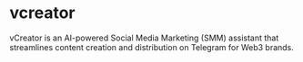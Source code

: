 # vcreator
vCreator is an AI-powered Social Media Marketing (SMM) assistant that streamlines content creation and distribution on Telegram for Web3 brands.
